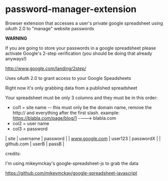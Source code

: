 password-manager-extension
==========================

Browser extension that accesses a user's private google spreadsheet using oAuth 2.0 to "manage" website passwords

**WARNING**

If you are going to store your passwords in a google spreadsheet please activate Google's 2-step verification (you should be doing that already anyways!)

http://www.google.com/landing/2step/

Uses oAuth 2.0 to grant access to your Google Speadsheets

Right now it's only grabbing data from a published spreadsheet

Your spreadsheet must be only 3 columns and they must be in this order:

* col1 = site name -- 
  this must only be the domain name, remove the http:// and everything after the first slash.
  example:  https://blabla.com/page/blog/1 ----> blabla.com
* col2 = user name
* col3 = password

| site | username | password |
| www.google.com | user123 | passwordX |
| github.com | userB | passB |

credits:

I'm using mikeymckay's google-spreadsheet-js to grab the data

https://github.com/mikeymckay/google-spreadsheet-javascript
